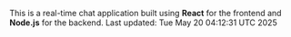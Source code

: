 This is a real-time chat application built using **React** for the frontend and **Node.js** for the backend.
Last updated: Tue May 20 04:12:31 UTC 2025

